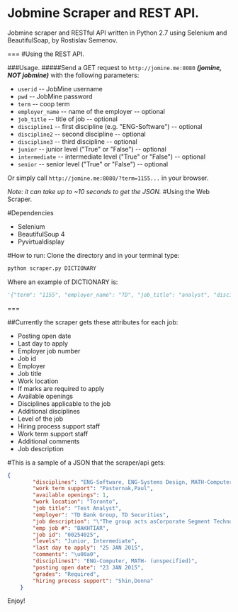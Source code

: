 # Jobmine Scraper and REST API.
Jobmine scraper and RESTful API written in Python 2.7 using Selenium and BeautifulSoap, by Rostislav Semenov.

===
#Using the REST API.

###Usage.
#####Send a GET request to `http://jomine.me:8080` ***(jomine, NOT jobmine)*** with the following parameters:
- `userid` -- JobMine username
- `pwd` -- JobMine password
- `term` -- coop term
- `employer_name` -- name of the employer -- optional
- `job_title` -- title of job -- optional
- `discipline1` -- first discipline (e.g. "ENG-Software") -- optional 
- `discipline2` -- second discipline -- optional
- `discipline3` -- third discipline -- optional
- `junior` -- junior level ("True" or "False") -- optional
- `intermediate` -- intermediate level ("True" or "False") -- optional
- `senior` -- senior level ("True" or "False") -- optional

Or simply call `http://jomine.me:8080/?term=1155...` in your browser.

*Note: it can take up to ~10 seconds to get the JSON.*
#Using the Web Scraper.


#Dependencies
- Selenium
- BeautifulSoup 4
- Pyvirtualdisplay

#How to run:
Clone the directory and in your terminal type:
```python
python scraper.py DICTIONARY
```
Where an example of DICTIONARY is:

```python
'{"term": "1155", "employer_name": "TD", "job_title": "analyst", "disciplines": ["ENG-Software", "MATH-Computer Science", "MATH-Computing & Financial Management"], "junior": true, "intermediate": true, "senior": false}'
```


===

##Currently the scraper gets these attributes for each job:
- Posting open date
- Last day to apply
- Employer job number
- Job id
- Employer
- Job title
- Work location
- If marks are required to apply
- Available openings 
- Disciplines applicable to the job
- Additional disciplines
- Level of the job
- Hiring process support staff
- Work term support staff
- Additional comments
- Job description



#This is a sample of a JSON that the scraper/api gets:

```json
{
        "disciplines": "ENG-Software, ENG-Systems Design, MATH-Computer Science", 
        "work term support": "Pasternak,Paul", 
        "available openings": 1, 
        "work location": "Toronto", 
        "job title": "Test Analyst", 
        "employer": "TD Bank Group, TD Securities", 
        "job description": "\"The group acts asCorporate Segment Technology Solutions Testing Shared Services (CSTS TSS) is the provider of testing services across the CSTS group. TSS is responsible for providing appropriate testing solutions and quality control for IT-owned projects by CSTS. The goal of the TSS is to create a best in class testing team, focused on leveraging industry best practices and processes for Quality Assurance and Quality Control\n\nTesting in following technologies\n1. ETL\n2. Data integration and Data mapping\n3. SQL scripting - medium to Advance level\n4. mainframe testing skills\nWriting of Test Cases from Requirements document\nExecution of test cases using HP Quality Center\nUse of HP Quality Center for Test Execution, Traceability matrix, and defects\"", 
        "emp job #": "BAKHTIAR", 
        "job id": "00254025", 
        "levels": "Junior, Intermediate", 
        "last day to apply": "25 JAN 2015", 
        "comments": "\u00a0", 
        "disciplines1": "ENG-Computer, MATH- (unspecified)", 
        "posting open date": "23 JAN 2015", 
        "grades": "Required", 
        "hiring process support": "Shin,Donna"
    }
```

Enjoy!
